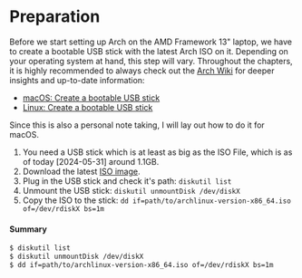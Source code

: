 # Preparation 

Before we start setting up Arch on the AMD Framework 13" laptop, we have to create a bootable USB stick with the latest Arch ISO on it. Depending on your operating system at hand, this step will vary. Throughout the chapters, it is highly recommended to always check out the [Arch Wiki](https://wiki.archlinux.org/) for deeper insights and up-to-date information:

- [macOS: Create a bootable USB stick](https://wiki.archlinux.org/title/USB_flash_installation_medium#In_macOS)
- [Linux: Create a bootable USB stick](https://wiki.archlinux.org/title/USB_flash_installation_medium#In_GNU/Linux)

Since this is also a personal note taking, I will lay out how to do it for macOS.

1. You need a USB stick which is at least as big as the ISO File, which is as of today [2024-05-31] around 1.1GB.
2. Download the latest [ISO image](https://archlinux.org/download/).
3. Plug in the USB stick and check it's path: `diskutil list`
4. Unmount the USB stick: `diskutil unmountDisk /dev/diskX`
5. Copy the ISO to the stick: `dd if=path/to/archlinux-version-x86_64.iso of=/dev/rdiskX bs=1m`

#### Summary

```bash
$ diskutil list
$ diskutil unmountDisk /dev/diskX
$ dd if=path/to/archlinux-version-x86_64.iso of=/dev/rdiskX bs=1m
```

